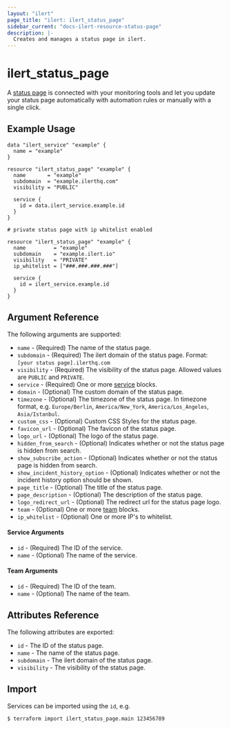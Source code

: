 ```yaml
---
layout: "ilert"
page_title: "ilert: ilert_status_page"
sidebar_current: "docs-ilert-resource-status-page"
description: |-
  Creates and manages a status page in ilert.
---
```


# ilert_status_page

A [status page](https://api.ilert.com/api-docs/#tag/Status-Pages) is connected with your monitoring tools and let you update your status page automatically with automation rules or manually with a single click.

## Example Usage

```hcl
data "ilert_service" "example" {
  name = "example"
}

resource "ilert_status_page" "example" {
  name       = "example"
  subdomain  = "example.ilerthq.com"
  visibility = "PUBLIC"

  service {
    id = data.ilert_service.example.id
  }
}

# private status page with ip whitelist enabled

resource "ilert_status_page" "example" {
  name         = "example"
  subdomain    = "example.ilert.io"
  visibility   = "PRIVATE"
  ip_whitelist = ["###.###.###.###"]

  service {
    id = ilert_service.example.id
  }
}
```

## Argument Reference

The following arguments are supported:

- `name` - (Required) The name of the status page.
- `subdomain` - (Required) The ilert domain of the status page. Format: `[your status page].ilerthq.com`
- `visibility` - (Required) The visibility of the status page. Allowed values are `PUBLIC` and `PRIVATE`.
- `service` - (Required) One or more [service](#service-arguments) blocks.
- `domain` - (Optional) The custom domain of the status page.
- `timezone` - (Optional) The timezone of the status page. In timezone format, e.g. `Europe/Berlin`, `America/New_York`, `America/Los_Angeles`, `Asia/Istanbul`.
- `custom_css` - (Optional) Custom CSS Styles for the status page.
- `favicon_url` - (Optional) The favicon of the status page.
- `logo_url` - (Optional) The logo of the status page.
- `hidden_from_search` - (Optional) Indicates whether or not the status page is hidden from search.
- `show_subscribe_action` - (Optional) Indicates whether or not the status page is hidden from search.
- `show_incident_history_option` - (Optional) Indicates whether or not the incident history option should be shown.
- `page_title` - (Optional) The title of the status page.
- `page_description` - (Optional) The description of the status page.
- `logo_redirect_url` - (Optional) The redirect url for the status page logo.
- `team` - (Optional) One or more [team](#team-arguments) blocks.
- `ip_whitelist` - (Optional) One or more IP's to whitelist.

#### Service Arguments

- `id` - (Required) The ID of the service.
- `name` - (Optional) The name of the service.

#### Team Arguments

- `id` - (Required) The ID of the team.
- `name` - (Optional) The name of the team.

## Attributes Reference

The following attributes are exported:

- `id` - The ID of the status page.
- `name` - The name of the status page.
- `subdomain` - The ilert domain of the status page.
- `visibility` - The visibility of the status page.

## Import

Services can be imported using the `id`, e.g.

```sh
$ terraform import ilert_status_page.main 123456789
```
